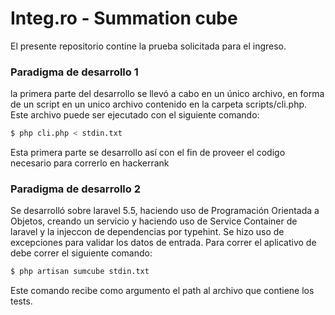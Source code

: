 # Integ.ro - Summation cube

El presente repositorio contine la prueba solicitada para el ingreso.

### Paradigma de desarrollo 1

la primera parte del desarrollo se llevó a cabo en un único archivo, en forma de un script en un unico archivo contenido en la carpeta scripts/cli.php. Este archivo puede ser ejecutado con el siguiente comando:

```sh
$ php cli.php < stdin.txt
```
Esta primera parte se desarrollo así con el fin de proveer el codigo necesario para correrlo en hackerrank

### Paradigma de desarrollo 2

Se desarrolló sobre laravel 5.5, haciendo uso de Programación Orientada a Objetos, creando un servicio  y haciendo uso de Service Container de laravel y la injeccon de dependencias por typehint. Se hizo uso de excepciones para validar los datos de entrada. Para correr el aplicativo de debe correr el siguiente comando:

```sh
$ php artisan sumcube stdin.txt
```
Este comando recibe como argumento el path al archivo que contiene los tests.
